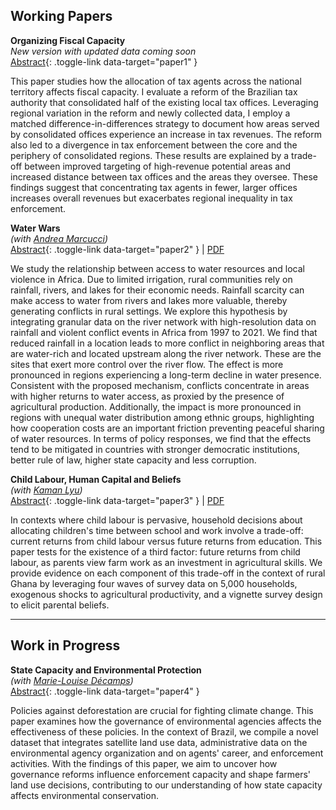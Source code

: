 ## Working Papers

**Organizing Fiscal Capacity**  
*New version with updated data coming soon*  
[Abstract](#){: .toggle-link data-target="paper1" }

<div id="paper1" class="abstract">
This paper studies how the allocation of tax agents across the national territory affects fiscal capacity. I evaluate a reform of the Brazilian tax authority that consolidated half of the existing local tax offices. Leveraging regional variation in the reform and newly collected data, I employ a matched difference-in-differences strategy to document how areas served by consolidated offices experience an increase in tax revenues. The reform also led to a divergence in tax enforcement between the core and the periphery of consolidated regions. These results are explained by a trade-off between improved targeting of high-revenue potential areas and increased distance between tax offices and the areas they oversee. These findings suggest that concentrating tax agents in fewer, larger offices increases overall revenues but exacerbates regional inequality in tax enforcement.
</div>

**Water Wars**   
*(with [Andrea Marcucci](https://sites.google.com/view/andremarcucci/home))*  
[Abstract](#){: .toggle-link data-target="paper2" } | [PDF](/assets/pdf/water_wars.pdf)

<div id="paper2" class="abstract">
We study the relationship between access to water resources and local violence in Africa. Due to limited irrigation, rural communities rely on rainfall, rivers, and lakes for their economic needs. Rainfall scarcity can make access to water from rivers and lakes more valuable, thereby generating conflicts in rural settings. We explore this hypothesis by integrating granular data on the river network with high-resolution data on rainfall and violent conflict events in Africa from 1997 to 2021. We find that reduced rainfall in a location leads to more conflict in neighboring areas that are water-rich and located upstream along the river network. These are the sites that exert more control over the river flow. The effect is more pronounced in regions experiencing a long-term decline in water presence. Consistent with the proposed mechanism, conflicts concentrate in areas with higher returns to water access, as proxied by the presence of agricultural production. Additionally, the impact is more pronounced in regions with unequal water distribution among ethnic groups, highlighting how cooperation costs are an important friction preventing peaceful sharing of water resources. In terms of policy responses, we find that the effects tend to be mitigated in countries with stronger democratic institutions, better rule of law, higher state capacity and less corruption.
</div>

**Child Labour, Human Capital and Beliefs**  
*(with [Kaman Lyu](https://sites.northwestern.edu/kamanlyu/))*  
[Abstract](#){: .toggle-link data-target="paper3" } | [PDF](/assets/pdf/child_labour_beliefs.pdf)

<div id="paper3" class="abstract">
In contexts where child labour is pervasive, household decisions about allocating children's time between school and work involve a trade-off: current returns from child labour versus future returns from education. This paper tests for the existence of a third factor: future returns from child labour, as parents view farm work as an investment in agricultural skills. We provide evidence on each component of this trade-off in the context of rural Ghana by leveraging four waves of survey data on 5,000 households, exogenous shocks to agricultural productivity, and a vignette survey design to elicit parental beliefs.
</div>

---

## Work in Progress

**State Capacity and Environmental Protection**  
*(with [Marie-Louise Décamps](https://sites.google.com/view/mstelman))*  
[Abstract](#){: .toggle-link data-target="paper4" }

<div id="paper4" class="abstract">
Policies against deforestation are crucial for fighting climate change. This paper examines how the governance of environmental agencies affects the effectiveness of these policies. In the context of Brazil, we compile a novel dataset that integrates satellite land use data, administrative data on the environmental agency organization and on agents' career, and enforcement activities. With the findings of this paper, we aim to uncover how governance reforms influence enforcement capacity and shape farmers' land use decisions, contributing to our understanding of how state capacity affects environmental conservation.
</div>
